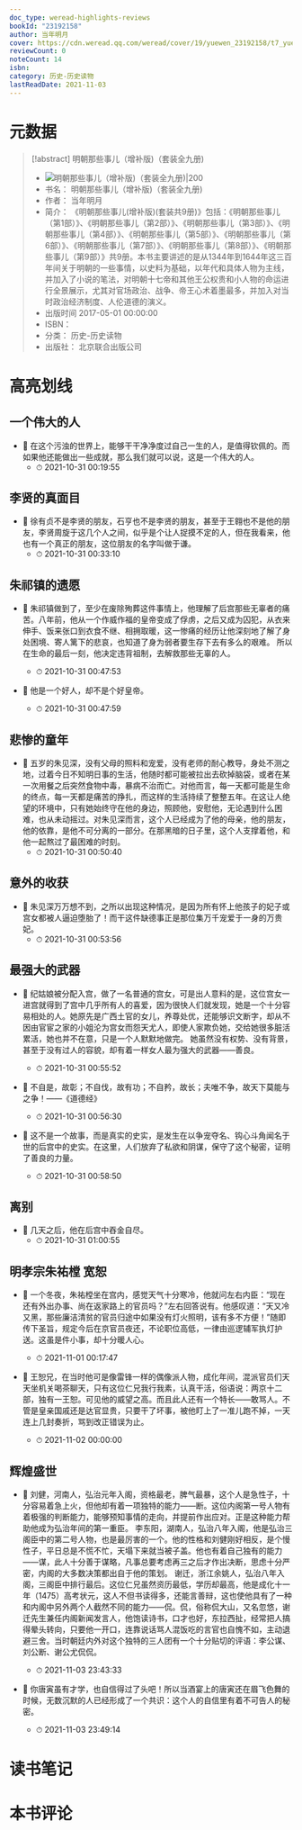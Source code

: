 ```yaml
---
doc_type: weread-highlights-reviews
bookId: "23192158"
author: 当年明月
cover: https://cdn.weread.qq.com/weread/cover/19/yuewen_23192158/t7_yuewen_231921581678700082.jpg
reviewCount: 0
noteCount: 14
isbn: 
category: 历史-历史读物
lastReadDate: 2021-11-03
---
```

# 元数据
> [!abstract] 明朝那些事儿（增补版)（套装全九册)
> - ![ 明朝那些事儿（增补版)（套装全九册)|200](https://cdn.weread.qq.com/weread/cover/19/yuewen_23192158/t7_yuewen_231921581678700082.jpg)
> - 书名： 明朝那些事儿（增补版)（套装全九册)
> - 作者： 当年明月
> - 简介： 《明朝那些事儿(增补版)(套装共9册)》包括：《明朝那些事儿（第1部）》、《明朝那些事儿（第2部）》、《明朝那些事儿（第3部）》、《明朝那些事儿（第4部）》、《明朝那些事儿（第5部）》、《明朝那些事儿（第6部）》、《明朝那些事儿（第7部）》、《明朝那些事儿（第8部）》、《明朝那些事儿（第9部）》共9册。本书主要讲述的是从1344年到1644年这三百年间关于明朝的一些事情，以史料为基础，以年代和具体人物为主线，并加入了小说的笔法，对明朝十七帝和其他王公权贵和小人物的命运进行全景展示，尤其对官场政治、战争、帝王心术着墨最多，并加入对当时政治经济制度、人伦道德的演义。
> - 出版时间 2017-05-01 00:00:00
> - ISBN： 
> - 分类： 历史-历史读物
> - 出版社： 北京联合出版公司

# 高亮划线

## 一个伟大的人


- 📌 在这个污浊的世界上，能够干干净净度过自己一生的人，是值得钦佩的。而如果他还能做出一些成就，那么我们就可以说，这是一个伟大的人。 
    - ⏱ 2021-10-31 00:19:55 
## 李贤的真面目


- 📌 徐有贞不是李贤的朋友，石亨也不是李贤的朋友，甚至于王翱也不是他的朋友，李贤周旋于这几个人之间，似乎是个让人捉摸不定的人，但在我看来，他也有一个真正的朋友，这位朋友的名字叫做于谦。 
    - ⏱ 2021-10-31 00:33:10 
## 朱祁镇的遗愿


- 📌 朱祁镇做到了，至少在废除殉葬这件事情上，他理解了后宫那些无辜者的痛苦。八年前，他从一个作威作福的皇帝变成了俘虏，之后又成为囚犯，从衣来伸手、饭来张口到衣食不继、相拥取暖，这一惨痛的经历让他深刻地了解了身处困境、寄人篱下的悲哀，也知道了身为弱者要生存下去有多么的艰难。 所以在生命的最后一刻，他决定违背祖制，去解救那些无辜的人。 
    - ⏱ 2021-10-31 00:47:53 

- 📌 他是一个好人，却不是个好皇帝。 
    - ⏱ 2021-10-31 00:47:59 
## 悲惨的童年


- 📌 五岁的朱见深，没有父母的照料和宠爱，没有老师的耐心教导，身处不测之地，过着今日不知明日事的生活，他随时都可能被拉出去砍掉脑袋，或者在某一次用餐之后突然食物中毒，暴病不治而亡。对他而言，每一天都可能是生命的终点，每一天都是痛苦的挣扎，而这样的生活持续了整整五年。在这让人绝望的环境中，只有她始终守在他的身边，照顾他，安慰他，无论遇到什么困难，也从未动摇过。对朱见深而言，这个人已经成为了他的母亲，他的朋友，他的依靠，是他不可分离的一部分。在那黑暗的日子里，这个人支撑着他，和他一起熬过了最困难的时刻。 
    - ⏱ 2021-10-31 00:50:40 
## 意外的收获


- 📌 朱见深万万想不到，之所以出现这种情况，是因为所有怀上他孩子的妃子或宫女都被人逼迫堕胎了！而干这件缺德事正是那位集万千宠爱于一身的万贵妃。 
    - ⏱ 2021-10-31 00:53:56 
## 最强大的武器


- 📌 纪姑娘被分配入宫，做了一名普通的宫女，可是出人意料的是，这位宫女一进宫就得到了宫中几乎所有人的喜爱，因为很快人们就发现，她是一个十分容易相处的人。她原先是广西土官的女儿，养尊处优，还能够识文断字，却从不因由官宦之家的小姐沦为宫女而怨天尤人，即使人家欺负她，交给她很多脏活累活，她也并不在意，只是一个人默默地做完。 她虽然没有权势、没有背景，甚至于没有过人的容貌，却有着一样女人最为强大的武器——善良。 
    - ⏱ 2021-10-31 00:55:52 

- 📌 不自是，故彰；不自伐，故有功；不自矜，故长；夫唯不争，故天下莫能与之争！——《道德经》 
    - ⏱ 2021-10-31 00:56:30 

- 📌 这不是一个故事，而是真实的史实，是发生在以争宠夺名、钩心斗角闻名于世的后宫中的史实。在这里，人们放弃了私欲和阴谋，保守了这个秘密，证明了善良的力量。 
    - ⏱ 2021-10-31 00:58:50 
## 离别


- 📌 几天之后，他在后宫中吞金自尽。 
    - ⏱ 2021-10-31 01:00:55 
## 明孝宗朱祐樘 宽恕


- 📌 一个冬夜，朱祐樘坐在宫内，感觉天气十分寒冷，他就问左右内臣：“现在还有外出办事、尚在返家路上的官员吗？”左右回答说有。他感叹道：“天又冷又黑，那些廉洁清贫的官员归途中如果没有灯火照明，该有多不方便！”随即传下圣旨，规定今后在京官员夜还，不论职位高低，一律由巡逻辅军执灯护送。这虽是件小事，却十分暖人心。 
    - ⏱ 2021-11-01 00:17:47 

- 📌 王恕兄，在当时他可是像雷锋一样的偶像派人物，成化年间，混派官员们天天坐机关喝茶聊天，只有这位仁兄我行我素，认真干活，俗语说：两京十二部，独有一王恕。可见他的威望之高。而且此人还有一个特长——敢骂人。不管是皇亲国戚还是达官显贵，只要干了坏事，被他盯上了一准儿跑不掉，一天连上几封奏折，骂到改正错误为止。 
    - ⏱ 2021-11-02 00:00:00 
## 辉煌盛世


- 📌 刘健，河南人，弘治元年入阁，资格最老，脾气最暴，这个人是急性子，十分容易着急上火，但他却有着一项独特的能力——断。这位内阁第一号人物有着极强的判断能力，能够预知事情的走向，并提前作出应对。正是这种能力帮助他成为弘治年间的第一重臣。 李东阳，湖南人，弘治八年入阁，他是弘治三阁臣中的第二号人物，也是最厉害的一个。他的性格和刘健刚好相反，是个慢性子，平日总是不慌不忙，天塌下来就当被子盖。他也有着自己独有的能力——谋，此人十分善于谋略，凡事总要考虑再三之后才作出决断，思虑十分严密，内阁的大多数决策都出自于他的策划。 谢迁，浙江余姚人，弘治八年入阁，三阁臣中排行最后。这位仁兄虽然资历最低，学历却最高，他是成化十一年（1475）高考状元，这人不但书读得多，还能言善辩，这也使他具有了一种和内阁中另外两个人截然不同的能力——侃。侃，俗称侃大山，又名忽悠，谢迁先生兼任内阁新闻发言人，他饱读诗书，口才也好，东拉西扯，经常把人搞得晕头转向，只要他一开口，连靠说话骂人混饭吃的言官也自愧不如，主动退避三舍。当时朝廷内外对这个独特的三人团有一个十分贴切的评语：李公谋、刘公断、谢公尤侃侃。 
    - ⏱ 2021-11-03 23:43:33 

- 📌 你唐寅虽有才学，也自信得过了头吧！所以当酒宴上的唐寅还在眉飞色舞的时候，无数沉默的人已经形成了一个共识：这个人的自信里有着不可告人的秘密。 
    - ⏱ 2021-11-03 23:49:14 

# 读书笔记


# 本书评论
